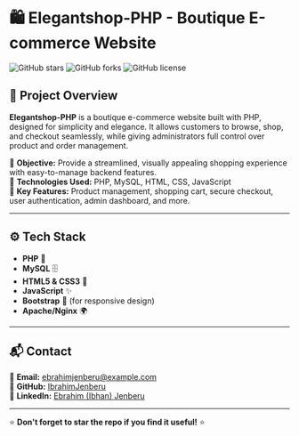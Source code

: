 # 🛍️ Elegantshop-PHP - Boutique E-commerce Website

![GitHub stars](https://img.shields.io/github/stars/IbrahimJenberu/Elegantshop-PHP?style=social)
![GitHub forks](https://img.shields.io/github/forks/IbrahimJenberu/Elegantshop-PHP?style=social)
![GitHub license](https://img.shields.io/github/license/IbrahimJenberu/Elegantshop-PHP)

## 📌 Project Overview
**Elegantshop-PHP** is a boutique e-commerce website built with PHP, designed for simplicity and elegance. It allows customers to browse, shop, and checkout seamlessly, while giving administrators full control over product and order management.

🔹 **Objective:** Provide a streamlined, visually appealing shopping experience with easy-to-manage backend features.  
🔹 **Technologies Used:** PHP, MySQL, HTML, CSS, JavaScript  
🔹 **Key Features:** Product management, shopping cart, secure checkout, user authentication, admin dashboard, and more.

---

## ⚙️ Tech Stack

- **PHP** 🐘
- **MySQL** 🗄️
- **HTML5 & CSS3** 🎨
- **JavaScript** ✨
- **Bootstrap** 💪 (for responsive design)
- **Apache/Nginx** 🌍

---

## 📬 Contact
📧 **Email:** ebrahimjenberu@example.com  
🔗 **GitHub:** [IbrahimJenberu](https://github.com/IbrahimJenberu)  
🔗 **LinkedIn:** [Ebrahim (Ibhan) Jenberu](https://www.linkedin.com/in/ebrahim-jenberu-4026822a2/)

---

⭐ **Don't forget to star the repo if you find it useful!** ⭐
